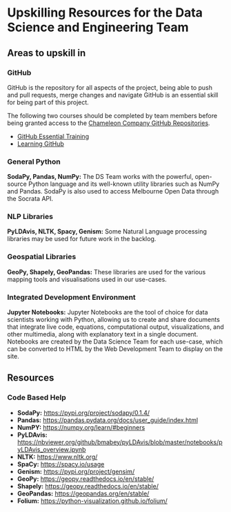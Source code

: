 # Upskilling Resources for the Data Science and Engineering Team 



## Areas to upskill in

### GitHub
GitHub is the repository for all aspects of the project, being able to push and pull requests, merge changes and navigate GitHub is an essential skill for being part of this project.

The following two courses should be completed by team members before being granted access to the [Chameleon Company GitHub Repositories](https://github.com/Chameleon-company).

- [GitHub Essential Training](https://www.linkedin.com/learning-login/share?account=2104084&forceAccount=false&redirect=https%3A%2F%2Fwww.linkedin.com%2Flearning%2Fgithub-essential-training%3Ftrk%3Dshare_ent_url%26shareId%3DxP0CT7iYTKqKOKUK2W%252FmPA%253D%253D)
- [Learning GitHub](https://www.linkedin.com/learning-login/share?account=2104084&forceAccount=false&redirect=https%3A%2F%2Fwww.linkedin.com%2Flearning%2Flearning-github%3Ftrk%3Dshare_ent_url%26shareId%3D%252Fjs1HoKbRNuo2%252F9IzZw4hw%253D%253D)


### General Python
**SodaPy, Pandas, NumPy:** The DS Team works with the powerful, open-source Python language and its well-known utility libraries such as NumPy and Pandas. SodaPy is also used to access Melbourne Open Data through the Socrata API. 

### NLP Libraries
**PyLDAvis, NLTK, Spacy, Genism:** Some Natural Language processing libraries may be used for future work in the backlog. 

### Geospatial Libraries 
**GeoPy, Shapely, GeoPandas:** These libraries are used for the various mapping tools and visualisations used in our use-cases. 

### Integrated Development Environment 
**Jupyter Notebooks:** Jupyter Notebooks are the tool of choice for data scientists working with Python, allowing us to create and share documents that integrate live code, equations, computational output, visualizations, and other multimedia, along with explanatory text in a single document. Notebooks are created by the Data Science Team for each use-case, which can be converted to HTML by the Web Development Team to display on the site.


## Resources

### Code Based Help
- **SodaPy:** https://pypi.org/project/sodapy/0.1.4/
- **Pandas:** https://pandas.pydata.org/docs/user_guide/index.html
- **NumPY:** https://numpy.org/learn/#beginners
- **PyLDAvis:** https://nbviewer.org/github/bmabey/pyLDAvis/blob/master/notebooks/pyLDAvis_overview.ipynb
- **NLTK:** https://www.nltk.org/
- **SpaCy:** https://spacy.io/usage
- **Genism:** https://pypi.org/project/gensim/
- **GeoPy:** https://geopy.readthedocs.io/en/stable/
- **Shapely:** https://geopy.readthedocs.io/en/stable/
- **GeoPandas:** https://geopandas.org/en/stable/
- **Folium:** https://python-visualization.github.io/folium/
